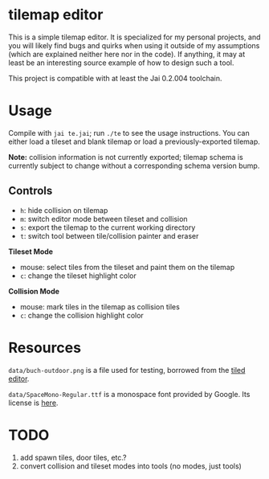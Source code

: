 # tilemap editor

This is a simple tilemap editor. It is specialized for my personal projects, and
you will likely find bugs and quirks when using it outside of my assumptions
(which are explained neither here nor in the code). If anything, it may at least
be an interesting source example of how to design such a tool.

This project is compatible with at least the Jai 0.2.004 toolchain.

# Usage

Compile with `jai te.jai`; run `./te` to see the usage instructions. You can
either load a tileset and blank tilemap or load a previously-exported tilemap.

**Note:** collision information is not currently exported; tilemap schema is
currently subject to change without a corresponding schema version bump.

## Controls

- `h`: hide collision on tilemap
- `m`: switch editor mode between tileset and collision
- `s`: export the tilemap to the current working directory
- `t`: switch tool between tile/collision painter and eraser

**Tileset Mode**

- mouse: select tiles from the tileset and paint them on the tilemap
- `c`: change the tileset highlight color

**Collision Mode**

- mouse: mark tiles in the tilemap as collision tiles
- `c`: change the collision highlight color

# Resources

`data/buch-outdoor.png` is a file used for testing, borrowed from the
[tiled editor](https://github.com/mapeditor/tiled).

`data/SpaceMono-Regular.ttf` is a monospace font provided by Google. Its
license is [here](https://openfontlicense.org).

# TODO

1. add spawn tiles, door tiles, etc.?
1. convert collision and tileset modes into tools (no modes, just tools)
